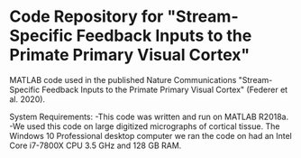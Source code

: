 # Code Repository for "Stream-Specific Feedback Inputs to the Primate Primary Visual Cortex"

MATLAB code used in the published Nature Communications "Stream-Specific Feedback Inputs to the Primate Primary Visual Cortex" (Federer et al. 2020).

System Requirements:
-This code was written and run on MATLAB R2018a.
-We used this code on large digitized micrographs of cortical tissue.  The Windows 10 Professional desktop computer we ran the code on had an Intel Core i7-7800X CPU 3.5 GHz and 128 GB RAM.
